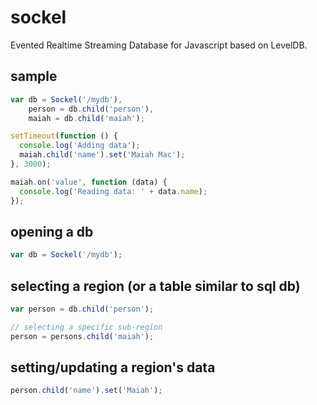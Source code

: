 sockel
======
Evented Realtime Streaming Database for Javascript based on LevelDB.

## sample
```js
var db = Sockel('/mydb'),
    person = db.child('person'),
    maiah = db.child('maiah');

setTimeout(function () {
  console.log('Adding data');
  maiah.child('name').set('Maiah Mac');
}, 3000);

maiah.on('value', function (data) {
  console.log('Reading data: ' + data.name);
});
```

## opening a db
```js
var db = Sockel('/mydb');
```

## selecting a region (or a table similar to sql db)
```js
var person = db.child('person');

// selecting a specific sub-region
person = persons.child('maiah');
```

## setting/updating a region's data
```js
person.child('name').set('Maiah');
```
